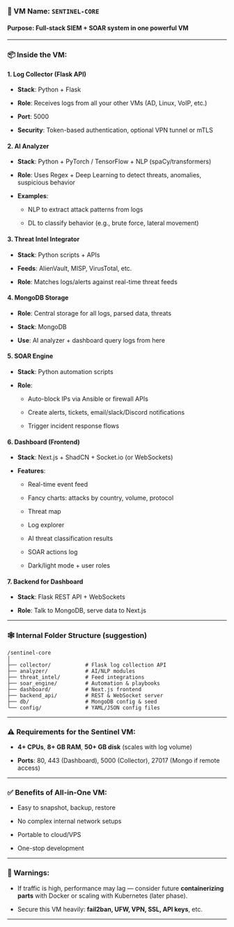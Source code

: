 ### 🧠 VM Name: `SENTINEL-CORE`

#### Purpose: Full-stack SIEM + SOAR system in one powerful VM

---

### 📦 Inside the VM:

#### 1. **Log Collector (Flask API)**

- **Stack**: Python + Flask
    
- **Role**: Receives logs from all your other VMs (AD, Linux, VoIP, etc.)
    
- **Port**: 5000
    
- **Security**: Token-based authentication, optional VPN tunnel or mTLS
    

#### 2. **AI Analyzer**

- **Stack**: Python + PyTorch / TensorFlow + NLP (spaCy/transformers)
    
- **Role**: Uses Regex + Deep Learning to detect threats, anomalies, suspicious behavior
    
- **Examples**:
    
    - NLP to extract attack patterns from logs
        
    - DL to classify behavior (e.g., brute force, lateral movement)
        

#### 3. **Threat Intel Integrator**

- **Stack**: Python scripts + APIs
    
- **Feeds**: AlienVault, MISP, VirusTotal, etc.
    
- **Role**: Matches logs/alerts against real-time threat feeds
    

#### 4. **MongoDB Storage**

- **Role**: Central storage for all logs, parsed data, threats
    
- **Stack**: MongoDB
    
- **Use**: AI analyzer + dashboard query logs from here
    

#### 5. **SOAR Engine**

- **Stack**: Python automation scripts
    
- **Role**:
    
    - Auto-block IPs via Ansible or firewall APIs
        
    - Create alerts, tickets, email/slack/Discord notifications
        
    - Trigger incident response flows
        

#### 6. **Dashboard (Frontend)**

- **Stack**: Next.js + ShadCN + Socket.io (or WebSockets)
    
- **Features**:
    
    - Real-time event feed
        
    - Fancy charts: attacks by country, volume, protocol
        
    - Threat map
        
    - Log explorer
        
    - AI threat classification results
        
    - SOAR actions log
        
    - Dark/light mode + user roles
        

#### 7. **Backend for Dashboard**

- **Stack**: Flask REST API + WebSockets
    
- **Role**: Talk to MongoDB, serve data to Next.js
    

---

### 🕸️ Internal Folder Structure (suggestion)

```
/sentinel-core
│
├── collector/           # Flask log collection API
├── analyzer/            # AI/NLP modules
├── threat_intel/        # Feed integrations
├── soar_engine/         # Automation & playbooks
├── dashboard/           # Next.js frontend
├── backend_api/         # REST & WebSocket server
├── db/                  # MongoDB config & seed
└── config/              # YAML/JSON config files
```

---

### ⚠️ Requirements for the Sentinel VM:

- **4+ CPUs**, **8+ GB RAM**, **50+ GB disk** (scales with log volume)
    
- **Ports**: 80, 443 (Dashboard), 5000 (Collector), 27017 (Mongo if remote access)
    

---

### ✅ Benefits of All-in-One VM:

- Easy to snapshot, backup, restore
    
- No complex internal network setups
    
- Portable to cloud/VPS
    
- One-stop development
    

---

### 🚨 Warnings:

- If traffic is high, performance may lag — consider future **containerizing parts** with Docker or scaling with Kubernetes (later phase).
    
- Secure this VM heavily: **fail2ban, UFW, VPN, SSL, API keys**, etc.
    

---

